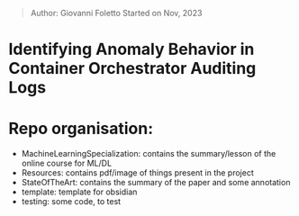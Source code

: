 > Author: Giovanni Foletto
> Started on Nov, 2023

# Identifying Anomaly Behavior in Container Orchestrator Auditing Logs

# Repo organisation:

- MachineLearningSpecialization: contains the summary/lesson of the online course for ML/DL
- Resources: contains pdf/image of things present in the project
- StateOfTheArt: contains the summary of the paper and some annotation
- template: template for obsidian
- testing: some code, to test